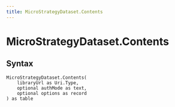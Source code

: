 ```yaml
---
title: MicroStrategyDataset.Contents
---
```


# MicroStrategyDataset.Contents



## Syntax

```powerquery
MicroStrategyDataset.Contents(
    libraryUrl as Uri.Type,
    optional authMode as text,
    optional options as record
) as table
```



